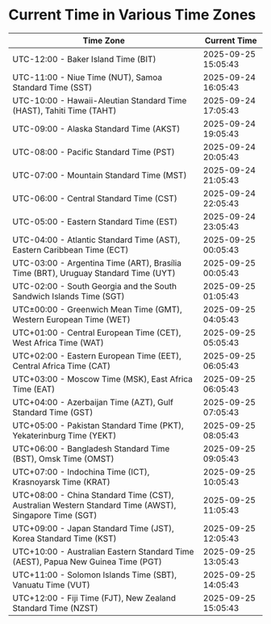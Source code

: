 # Current Time in Various Time Zones

| Time Zone | Current Time |
|-----------|--------------|
| UTC-12:00 - Baker Island Time (BIT) | 2025-09-25 15:05:43 |
| UTC-11:00 - Niue Time (NUT), Samoa Standard Time (SST) | 2025-09-24 16:05:43 |
| UTC-10:00 - Hawaii-Aleutian Standard Time (HAST), Tahiti Time (TAHT) | 2025-09-24 17:05:43 |
| UTC-09:00 - Alaska Standard Time (AKST) | 2025-09-24 19:05:43 |
| UTC-08:00 - Pacific Standard Time (PST) | 2025-09-24 20:05:43 |
| UTC-07:00 - Mountain Standard Time (MST) | 2025-09-24 21:05:43 |
| UTC-06:00 - Central Standard Time (CST) | 2025-09-24 22:05:43 |
| UTC-05:00 - Eastern Standard Time (EST) | 2025-09-24 23:05:43 |
| UTC-04:00 - Atlantic Standard Time (AST), Eastern Caribbean Time (ECT) | 2025-09-25 00:05:43 |
| UTC-03:00 - Argentina Time (ART), Brasília Time (BRT), Uruguay Standard Time (UYT) | 2025-09-25 00:05:43 |
| UTC-02:00 - South Georgia and the South Sandwich Islands Time (SGT) | 2025-09-25 01:05:43 |
| UTC±00:00 - Greenwich Mean Time (GMT), Western European Time (WET) | 2025-09-25 04:05:43 |
| UTC+01:00 - Central European Time (CET), West Africa Time (WAT) | 2025-09-25 05:05:43 |
| UTC+02:00 - Eastern European Time (EET), Central Africa Time (CAT) | 2025-09-25 06:05:43 |
| UTC+03:00 - Moscow Time (MSK), East Africa Time (EAT) | 2025-09-25 06:05:43 |
| UTC+04:00 - Azerbaijan Time (AZT), Gulf Standard Time (GST) | 2025-09-25 07:05:43 |
| UTC+05:00 - Pakistan Standard Time (PKT), Yekaterinburg Time (YEKT) | 2025-09-25 08:05:43 |
| UTC+06:00 - Bangladesh Standard Time (BST), Omsk Time (OMST) | 2025-09-25 09:05:43 |
| UTC+07:00 - Indochina Time (ICT), Krasnoyarsk Time (KRAT) | 2025-09-25 10:05:43 |
| UTC+08:00 - China Standard Time (CST), Australian Western Standard Time (AWST), Singapore Time (SGT) | 2025-09-25 11:05:43 |
| UTC+09:00 - Japan Standard Time (JST), Korea Standard Time (KST) | 2025-09-25 12:05:43 |
| UTC+10:00 - Australian Eastern Standard Time (AEST), Papua New Guinea Time (PGT) | 2025-09-25 13:05:43 |
| UTC+11:00 - Solomon Islands Time (SBT), Vanuatu Time (VUT) | 2025-09-25 14:05:43 |
| UTC+12:00 - Fiji Time (FJT), New Zealand Standard Time (NZST) | 2025-09-25 15:05:43 |
